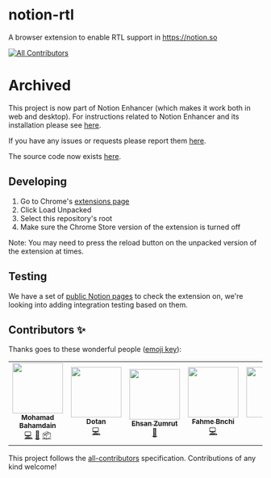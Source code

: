 # notion-rtl
A browser extension to enable RTL support in https://notion.so

<!-- ALL-CONTRIBUTORS-BADGE:START - Do not remove or modify this section -->
[![All Contributors](https://img.shields.io/badge/all_contributors-5-orange.svg?style=flat-square)](#contributors-)
<!-- ALL-CONTRIBUTORS-BADGE:END -->

# Archived
This project is now part of Notion Enhancer (which makes it work both in web and desktop). For instructions related to Notion Enhancer and its installation please see [here](https://notion-enhancer.github.io/).

If you have any issues or requests please report them [here](https://github.com/notion-enhancer/repo/issues/new/choose).

The source code now exists [here](https://github.com/notion-enhancer/repo/tree/dev/right-to-left).

## Developing
1. Go to Chrome's [extensions page](chrome://extensions)
2. Click Load Unpacked
3. Select this repository's root
4. Make sure the Chrome Store version of the extension is turned off

Note: You may need to press the reload button on the unpacked version of the extension at times.

## Testing
We have a set of [public Notion pages](https://www.notion.so/obahareth/Notion-RTL-Tests-8bee4db6585343fc8bae93b791edd726) to check the extension on, we're looking into adding integration testing based on them.

## Contributors ✨

Thanks goes to these wonderful people ([emoji key](https://allcontributors.org/docs/en/emoji-key)):

<!-- ALL-CONTRIBUTORS-LIST:START - Do not remove or modify this section -->
<!-- prettier-ignore-start -->
<!-- markdownlint-disable -->
<table>
  <tr>
    <td align="center"><a href="https://mhmd.dev"><img src="https://avatars3.githubusercontent.com/u/34659256?v=4" width="100px;" alt=""/><br /><sub><b>Mohamad Bahamdain</b></sub></a><br /><a href="https://github.com/obahareth/notion-rtl/commits?author=imhmdb" title="Code">💻</a> <a href="#ideas-imhmdb" title="Ideas, Planning, & Feedback">🤔</a> <a href="#platform-imhmdb" title="Packaging/porting to new platform">📦</a></td>
    <td align="center"><a href="https://github.com/dotanrs"><img src="https://avatars3.githubusercontent.com/u/9082313?v=4" width="100px;" alt=""/><br /><sub><b>Dotan</b></sub></a><br /><a href="https://github.com/obahareth/notion-rtl/commits?author=dotanrs" title="Code">💻</a></td>
    <td align="center"><a href="https://e7san.gitbook.io/wiki"><img src="https://avatars0.githubusercontent.com/u/7473298?v=4" width="100px;" alt=""/><br /><sub><b>Ehsan Zumrut</b></sub></a><br /><a href="https://github.com/obahareth/notion-rtl/pulls?q=is%3Apr+reviewed-by%3AEhsanZ" title="Reviewed Pull Requests">👀</a></td>
    <td align="center"><a href="https://github.com/Fahme"><img src="https://avatars3.githubusercontent.com/u/10753722?v=4" width="100px;" alt=""/><br /><sub><b>Fahme Bnchi</b></sub></a><br /><a href="https://github.com/obahareth/notion-rtl/commits?author=Fahme" title="Code">💻</a></td>
    <td align="center"><a href="https://dragonwocky.me/"><img src="https://avatars0.githubusercontent.com/u/16874139?v=4" width="100px;" alt=""/><br /><sub><b>Tom</b></sub></a><br /><a href="#platform-dragonwocky" title="Packaging/porting to new platform">📦</a></td>
  </tr>
</table>

<!-- markdownlint-enable -->
<!-- prettier-ignore-end -->
<!-- ALL-CONTRIBUTORS-LIST:END -->

This project follows the [all-contributors](https://github.com/all-contributors/all-contributors) specification. Contributions of any kind welcome!
